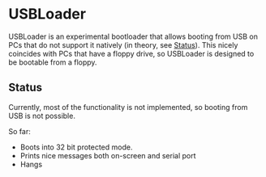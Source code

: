 # USBLoader

USBLoader is an experimental bootloader that allows booting from USB on PCs that do not support it natively (in theory, see [Status](#Status)). This nicely coincides with PCs that have a floppy drive, so USBLoader is designed to be bootable from a floppy.

## Status

Currently, most of the functionality is not implemented, so booting from USB is not possible.

So far:

 - Boots into 32 bit protected mode.
 - Prints nice messages both on-screen and serial port
 - Hangs
